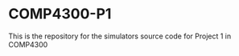 COMP4300-P1
===========

This is the repository for the simulators source code for Project 1 in COMP4300
